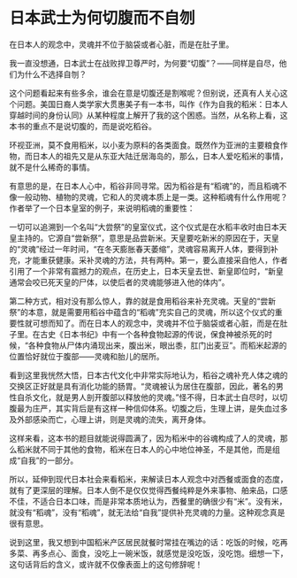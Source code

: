 # 日本武士为何切腹而不自刎

在日本人的观念中，灵魂并不位于脑袋或者心脏，而是在肚子里。 

我一直没想通，日本武士在战败捍卫尊严时，为何要“切腹”？——同样是自尽，他们为什么不选择自刎？ 

这个问题看起来有些多余，谁会在意是切腹还是割喉呢？但别说，还真有人关心这个问题。美国日裔人类学家大贯惠美子有一本书，叫作《作为自我的稻米：日本人穿越时间的身份认同》从某种程度上解开了我的这个困惑。当然，从名称上看，这本书的重点不是说切腹的，而是说吃稻谷。 

环视亚洲，莫不食用稻米，以小麦为原料的各类面食。既然作为亚洲的主要粮食作物，而日本人的祖先又是从东亚大陆迁居海岛的，那么，日本人爱吃稻米的事情，就不是什么稀奇的事情。 

有意思的是，在日本人心中，稻谷非同寻常。因为稻谷是有“稻魂”的，而且稻魂不像一般动物、植物的灵魂，它和人的灵魂本质上是一类。这种稻魂有什么作用呢？作者举了一个日本皇室的例子，来说明稻魂的重要性： 

一切可以追溯到一个名叫“大尝祭”的皇室仪式，这个仪式是在水稻丰收时由日本天皇主持的。它源自“尝新祭”，意思是品尝新米。天皇要吃新米的原因在于，天皇的“灵魂”经过一年时间，“在冬天膨胀春天萎缩”，灵魂容易离开人体，要得到补充，才能重获健康。采补灵魂的方法，共有两种。第一，要么直接采自他人，作者引用了一个非常有震撼力的观点，在历史上，日本天皇去世、新皇即位时，“新皇通常会咬已死天皇的尸体，以使后者的灵魂能够进入他的体内”。 

第二种方式，相对没有那么惊人，靠的就是食用稻谷来补充灵魂。天皇的“尝新祭”的本意，就是需要用稻谷中蕴含的“稻魂”充实自己的灵魂，所以这个仪式的重要性就可想而知了。而在日本人的观念中，灵魂并不位于脑袋或者心脏，而是在肚子里。在古史《日本书纪》中有一个各种食物起源的传说，保食神被杀死的时候，“各种食物从尸体内涌现出来，腹出米，眼出黍，肛门出麦豆”。而稻米起源的位置恰好就位于腹部——灵魂和胎儿的居所。 

看到这里我恍然大悟，日本古代文化中非常实际地认为，稻谷之魂补充人体之魂的交换区正好就是具有消化功能的肠胃。“灵魂被认为居住在腹部，因此，著名的男性自杀文化，就是男人剖开腹部以释放他的灵魂。”怪不得，日本武士自尽时，以切腹最为庄严，其实背后是有这样一种信仰体系。切腹之后，生理上讲，是失血过多及外部感染而亡，心理上讲，则是灵魂的流失，离开身体。 

这样来看，这本书的题目就能说得圆满了，因为稻米中的谷魂构成了人的灵魂，那么稻米就不同于其他的食物，稻米在日本人的心中地位神圣，不是其他，而是组成“自我”的一部分。 

所以，延伸到现代日本社会来看稻米，来解读日本人观念中对西餐或面食的态度，就有了更深层的理解。日本人倒不是仅仅觉得西餐纯粹是外来事物、舶来品，口感不佳，不适合日本口味，而是非常本质地认为，西餐里的确很少有“米”。没有米，就没有“稻魂”，没有“稻魂”，就无法给“自我”提供补充灵魂的力量。这种观念真是很有意思。 

说到这里，我又想到中国稻米产区居民就餐时常挂在嘴边的话：吃饭的时候，吃再多菜、再多点心、面食，没吃上一碗米饭，就感觉是没吃饭，没吃饱。细想一下，这句话背后的含义，或许就不仅像表面上的这句修辞呢！